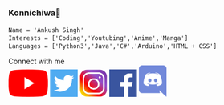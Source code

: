 ### Konnichiwa👋
    Name = 'Ankush Singh'
    Interests = ['Coding','Youtubing','Anime','Manga']
    Languages = ['Python3','Java','C#','Arduino','HTML + CSS']
Connect with me\
[<img src="Icon/youtube.png" height="55">](http://youtube.com/AnkushTechCreator/)
[<img src="Icon/Twitter.png" width="55">](http://twitter.com/ATC_YT_2014/)
[<img src="Icon/instagram.png" width="55">](http://instagram.com/ankush_tech_creator/)
[<img src="Icon/fakebook.png" width="55">](http://facebook.com/ankushtechcreator/)
[<img src="Icon/discord.png" width="55">](https://discord.gg/rzJGuWP)
